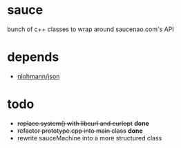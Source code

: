 # sauce
bunch of c++ classes to wrap around saucenao.com's API

# depends
- [nlohmann/json](https://github.com/nlohmann/json)

# todo
- ~~replace system() with libcurl and curlopt~~ **done**
- ~~refactor prototype.cpp into main class~~ **done**
- rewrite sauceMachine into a more structured class
